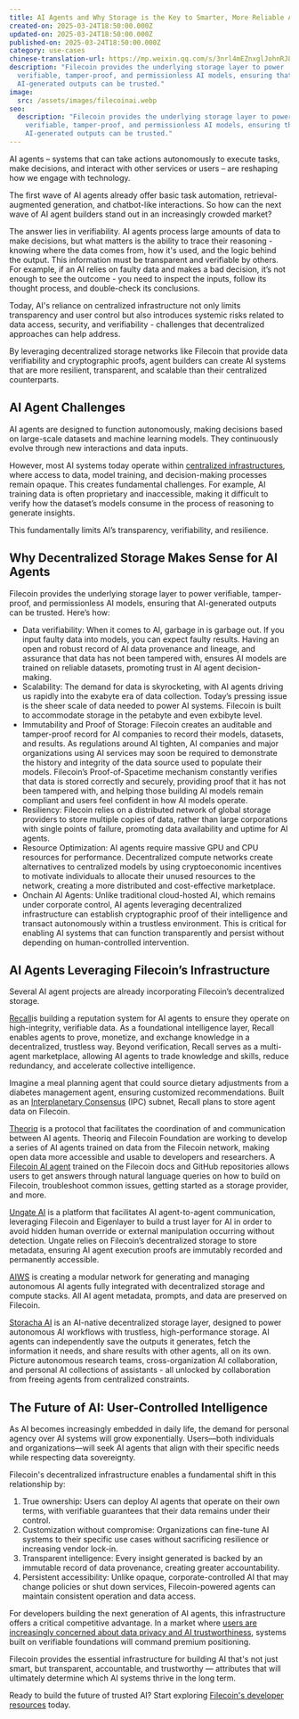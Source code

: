 ```yaml
---
title: AI Agents and Why Storage is the Key to Smarter, More Reliable Agents
created-on: 2025-03-24T18:50:00.000Z
updated-on: 2025-03-24T18:50:00.000Z
published-on: 2025-03-24T18:50:00.000Z
category: use-cases
chinese-translation-url: https://mp.weixin.qq.com/s/3nrl4mEZnxglJohnRJ8tsQ
description: "Filecoin provides the underlying storage layer to power
  verifiable, tamper-proof, and permissionless AI models, ensuring that
  AI-generated outputs can be trusted."
image:
  src: /assets/images/filecoinai.webp
seo:
  description: "Filecoin provides the underlying storage layer to power
    verifiable, tamper-proof, and permissionless AI models, ensuring that
    AI-generated outputs can be trusted."
---
```


AI agents – systems that can take actions autonomously to execute tasks, make decisions, and interact with other services or users – are reshaping how we engage with technology. 

The first wave of AI agents already offer basic task automation, retrieval-augmented generation, and chatbot-like interactions. So how can the next wave of AI agent builders stand out in an increasingly crowded market?

The answer lies in verifiability. AI agents process large amounts of data to make decisions, but what matters is the ability to trace their reasoning - knowing where the data comes from, how it's used, and the logic behind the output. This information must be transparent and verifiable by others. For example, if an AI relies on faulty data and makes a bad decision, it’s not enough to see the outcome - you need to inspect the inputs, follow its thought process, and double-check its conclusions.

Today, AI's reliance on centralized infrastructure not only limits transparency and user control but also introduces systemic risks related to data access, security, and verifiability - challenges that decentralized approaches can help address. 

By leveraging decentralized storage networks like Filecoin that provide data verifiability and cryptographic proofs, agent builders can create AI systems that are more resilient, transparent, and scalable than their centralized counterparts.

## AI Agent Challenges

AI agents are designed to function autonomously, making decisions based on large-scale datasets and machine learning models. They continuously evolve through new interactions and data inputs. 

However, most AI systems today operate within [centralized infrastructures](https://americanaffairsjournal.org/2024/05/the-scramble-for-ai-computing-power/), where access to data, model training, and decision-making processes remain opaque. This creates fundamental challenges. For example, AI training data is often proprietary and inaccessible, making it difficult to verify how the dataset’s models consume in the process of reasoning to generate insights. 

This fundamentally limits AI’s transparency, verifiability, and resilience.

## Why Decentralized Storage Makes Sense for AI Agents

Filecoin provides the underlying storage layer to power verifiable, tamper-proof, and permissionless AI models, ensuring that AI-generated outputs can be trusted. Here’s how:

- Data verifiability: When it comes to AI, garbage in is garbage out. If you input faulty data into models, you can expect faulty results. Having an open and robust record of AI data provenance and lineage, and assurance that data has not been tampered with, ensures AI models are trained on reliable datasets, promoting trust in AI agent decision-making.
- Scalability: The demand for data is skyrocketing, with AI agents driving us rapidly into the exabyte era of data collection. Today’s pressing issue is the sheer scale of data needed to power AI systems. Filecoin is built to accommodate storage in the petabyte and even exbibyte level.
- Immutability and Proof of Storage: Filecoin creates an auditable and tamper-proof record for AI companies to record their models, datasets, and results. As regulations around AI tighten, AI companies and major organizations using AI services may soon be required to demonstrate the history and integrity of the data source used to populate their models. Filecoin’s Proof-of-Spacetime mechanism constantly verifies that data is stored correctly and securely, providing proof that it has not been tampered with, and helping those building AI models remain compliant and users feel confident in how AI models operate.
- Resiliency: Filecoin relies on a distributed network of global storage providers to store multiple copies of data, rather than large corporations with single points of failure, promoting data availability and uptime for AI agents.
- Resource Optimization: AI agents require massive GPU and CPU resources for performance. Decentralized compute networks create alternatives to centralized models by using cryptoeconomic incentives to motivate individuals to allocate their unused resources to the network, creating a more distributed and cost-effective marketplace. 
- Onchain AI Agents: Unlike traditional cloud-hosted AI, which remains under corporate control, AI agents leveraging decentralized infrastructure can establish cryptographic proof of their intelligence and transact autonomously within a trustless environment. This is critical for enabling AI systems that can function transparently and persist without depending on human-controlled intervention.

## AI Agents Leveraging Filecoin’s Infrastructure

Several AI agent projects are already incorporating Filecoin’s decentralized storage.

[Recall](https://recall.network/)is building a reputation system for AI agents to ensure they operate on high-integrity, verifiable data. As a foundational intelligence layer, Recall enables agents to prove, monetize, and exchange knowledge in a decentralized, trustless way. Beyond verification, Recall serves as a multi-agent marketplace, allowing AI agents to trade knowledge and skills, reduce redundancy, and accelerate collective intelligence. 

Imagine a meal planning agent that could source dietary adjustments from a diabetes management agent, ensuring customized recommendations. Built as an [Interplanetary Consensus](https://github.com/consensus-shipyard) (IPC) subnet, Recall plans to store agent data on Filecoin.

[Theoriq](https://mirror.xyz/0xbCAa90C8bA95b3ba6C8Aa6900a92FE70b97E5eF7/y8zj9hbr6ZEES9V9bMtqyzEBm0osh5ivoSBEYVN3mkI) is a protocol that facilitates the coordination of and communication between AI agents. Theoriq and Filecoin Foundation are working to develop a series of AI agents trained on data from the Filecoin network, making open data more accessible and usable to developers and researchers. A [Filecoin AI agent](https://infinity.theoriq.ai/) trained on the Filecoin docs and GitHub repositories allows users to get answers through natural language queries on how to build on Filecoin, troubleshoot common issues, getting started as a storage provider, and more.

[Ungate AI](/ecosystem-explorer/ungate) is a platform that facilitates AI agent-to-agent communication, leveraging Filecoin and Eigenlayer to build a trust layer for AI in order to avoid hidden human override or external manipulation occurring without detection. Ungate relies on Filecoin’s decentralized storage to store metadata, ensuring AI agent execution proofs are immutably recorded and permanently accessible.

[AIWS](/ecosystem-explorer/aiws) is creating a modular network for generating and managing autonomous AI agents fully integrated with decentralized storage and compute stacks. All AI agent metadata, prompts, and data are preserved on Filecoin.

[Storacha AI](/ecosystem-explorer/storacha-network) is an AI-native decentralized storage layer, designed to power autonomous AI workflows with trustless, high-performance storage. AI agents can independently save the outputs it generates, fetch the information it needs, and share results with other agents, all on its own. Picture autonomous research teams, cross-organization AI collaboration, and personal AI collections of assistants - all unlocked by collaboration from freeing agents from centralized constraints.

## The Future of AI: User-Controlled Intelligence

As AI becomes increasingly embedded in daily life, the demand for personal agency over AI systems will grow exponentially. Users—both individuals and organizations—will seek AI agents that align with their specific needs while respecting data sovereignty.

Filecoin's decentralized infrastructure enables a fundamental shift in this relationship by:

1. True ownership: Users can deploy AI agents that operate on their own terms, with verifiable guarantees that their data remains under their control.
2. Customization without compromise: Organizations can fine-tune AI systems to their specific use cases without sacrificing resilience or increasing vendor lock-in.
3. Transparent intelligence: Every insight generated is backed by an immutable record of data provenance, creating greater accountability.
4. Persistent accessibility: Unlike opaque, corporate-controlled AI that may change policies or shut down services, Filecoin-powered agents can maintain consistent operation and data access.

For developers building the next generation of AI agents, this infrastructure offers a critical competitive advantage. In a market where [users are increasingly concerned about data privacy and AI trustworthiness](https://www.axios.com/2025/02/13/trust-ai-china-us), systems built on verifiable foundations will command premium positioning.

Filecoin provides the essential infrastructure for building AI that's not just smart, but transparent, accountable, and trustworthy — attributes that will ultimately determine which AI systems thrive in the long term.

Ready to build the future of trusted AI? Start exploring [Filecoin's developer resources](https://docs.filecoin.io/) today.
